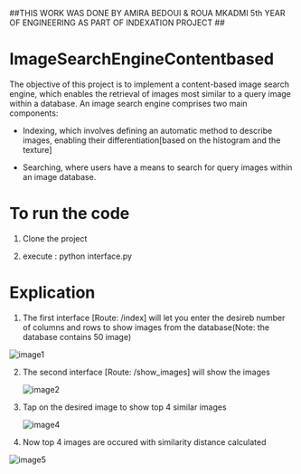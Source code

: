 ##THIS WORK WAS DONE BY AMIRA BEDOUI & ROUA MKADMI 5th YEAR OF ENGINEERING AS PART OF INDEXATION PROJECT ##

# ImageSearchEngineContentbased


The objective of this project is to implement a content-based image search engine, which enables the retrieval of images most similar to a query image within a database. An image search engine
comprises two main components:

* Indexing, which involves defining an automatic method to describe images, enabling their differentiation[based on the histogram and the texture]

* Searching, where users have a means to search for query images within an image database.

# To run the code 

1. Clone the project

2. execute : python interface.py

# Explication 

1. The first interface [Route: /index] will let you enter the desireb number of columns and rows to show images from the database(Note: the database contains 50 image)
   
![image1](https://github.com/amira123bd/ImageSearchEngineContentbased/assets/101648308/7e52f16b-8552-4140-b820-fc8ed9cab795)
 
2. The second interface [Route: /show_images] will show the images

   ![image2](https://github.com/amira123bd/ImageSearchEngineContentbased/assets/101648308/7c74e229-9397-49e4-85ac-b7977ddbe667)

3. Tap on the desired image to show top 4 similar images

   ![image4](https://github.com/amira123bd/ImageSearchEngineContentbased/assets/101648308/3a9ed5af-2b09-4722-ab19-102f4144d97e)


4. Now top 4 images are occured with similarity distance calculated

   
![image5](https://github.com/amira123bd/ImageSearchEngineContentbased/assets/101648308/f7b43df2-9292-48d1-83fa-a28e8f9fca51)
